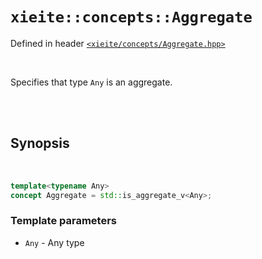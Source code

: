 # `xieite::concepts::Aggregate`
Defined in header [`<xieite/concepts/Aggregate.hpp>`](https://github.com/Eczbek/xieite/tree/main/include/xieite/concepts/Aggregate.hpp)

<br/>

Specifies that type `Any` is an aggregate.

<br/><br/>

## Synopsis

<br/>

```cpp
template<typename Any>
concept Aggregate = std::is_aggregate_v<Any>;
```
### Template parameters
- `Any` - Any type
